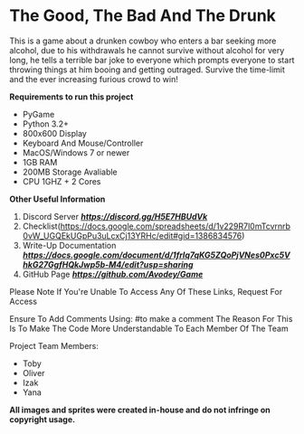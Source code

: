 # The Good, The Bad And The Drunk
This is a game about a drunken cowboy who enters a bar seeking more alcohol, due to his withdrawals he cannot survive without alcohol for very long, he tells a terrible bar joke to everyone which prompts everyone to start throwing things at him booing and getting outraged. Survive the time-limit and the ever increasing furious crowd to win!

**Requirements to run this project**

- PyGame
- Python 3.2+
- 800x600 Display
- Keyboard And Mouse/Controller
- MacOS/Windows 7 or newer
- 1GB RAM
- 200MB Storage Avaliable
- CPU 1GHZ + 2 Cores

**Other Useful Information**

1. Discord Server
***https://discord.gg/H5E7HBUdVk***
2. Checklist(https://docs.google.com/spreadsheets/d/1v229R7l0mTcvrnrb0vW_UGQEkUGpPu3uLcxCj13YRHc/edit#gid=1386834576)
3. Write-Up Documentation
***https://docs.google.com/document/d/1frIq7qKG5ZQoPjVNes0Pxc5VhkG27GgfHQkJwp5b-M4/edit?usp=sharing***
4. GitHub Page
***https://github.com/Avodey/Game***

Please Note If You're Unable To Access Any Of These Links, Request For Access

Ensure To Add Comments Using: #to make a comment
The Reason For This Is To Make The Code More Understandable To Each Member Of The Team

Project Team Members:

- Toby
- Oliver
- Izak
- Yana

**All images and sprites were created in-house and do not infringe on copyright usage.**

